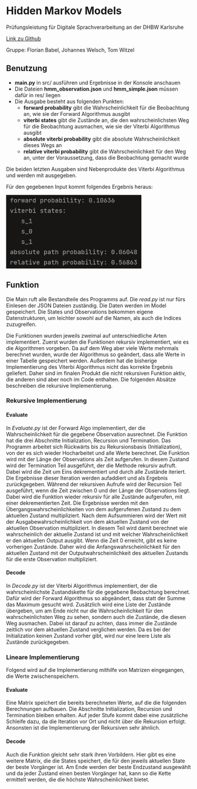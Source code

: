 # Hidden Markov Models
Prüfungsleistung für Digitale Sprachverarbeitung an der DHBW Karlsruhe

[Link zu Github](https://github.com/FloBab73/HMM)

Gruppe: Florian Babel, Johannes Welsch, Tom Witzel

## Benutzung
- __main.py__ in src/ ausführen und Ergebnisse in der Konsole anschauen
- Die Dateien __hmm_observation.json__ und __hmm_simple.json__ müssen dafür in res/ liegen
- Die Ausgabe besteht aus folgenden Punkten:
  - __forward probability__ gibt die Wahrscheinlichkeit für die Beobachtung an, wie sie der Forward Algorithmus ausgibt 
  - __viterbi states__ gibt die Zustände an, die den wahrscheinlichsten Weg für die Beobachtung ausmachen, wie sie der Viterbi Algorithmus ausgibt
  - __absolute viterbi probability__ gibt die absolute Wahrscheinlichkeit dieses Wegs an
  - __relative viterbi probability__ gibt die Wahrscheinlichkeit für den Weg an, unter der Voraussetzung, dass die Beobachtung gemacht wurde

Die beiden letzten Ausgaben sind Nebenprodukte des Viterbi Algorithmus und werden mit ausgegeben.

Für den gegebenen Input kommt folgendes Ergebnis heraus:

<img height="200" src="res\result.png" alt="Output of given observation"/>

## Funktion
Die Main ruft alle Bestandteile des Programms auf. Die _read.py_ ist nur fürs Einlesen der JSON Dateien zuständig. Die Daten werden im Model gespeichert. Die States und Observations bekommen eigene Datenstrukturen, um leichter sowohl auf die Namen, als auch die Indices zuzugreifen.

Die Funktionen wurden jeweils zweimal auf unterschiedliche Arten implementiert. Zuerst wurden die Funktionen rekursiv implementiert, wie es die Algorithmen vorgeben. Da auf dem Weg aber viele Werte mehrmals berechnet wurden, wurde der Algorithmus so geändert, dass alle Werte in einer Tabelle gespeichert werden. Außerdem hat die bisherige Implementierung des Viterbi Algorithmus nicht das korrekte Ergebnis geliefert. Daher sind im finalen Produkt die nicht rekursiven Funktion aktiv, die anderen sind aber noch im Code enthalten. Die folgenden Absätze beschreiben die rekursive Implementierung.

### Rekursive Implementierung

#### Evaluate
In _Evaluate.py_ ist der Forward Algo implementiert, der die Wahrscheinlichkeit für die gegebene Observation ausrechnet. Die Funktion hat die drei Abschnitte Initialization, Recursion und Termination. Das Programm arbeitet sich Rückwärts bis zu Rekursionsbasis (Initialization), von der es sich wieder Hocharbeitet und alle Werte berechnet.
Die Funktion wird mit der Länge der Observations als Zeit aufgerufen. In diesem Zustand wird der Termination Teil ausgeführt, der die Methode rekursiv aufruft. Dabei wird die Zeit um Eins dekrementiert und durch alle Zustände iteriert. Die Ergebnisse dieser Iteration werden aufaddiert und als Ergebnis zurückgegeben.
Während der rekursiven Aufrufe wird der Recursion Teil ausgeführt, wenn die Zeit zwischen 0 und der Länge der Observations liegt. Dabei wird die Funktion wieder rekursiv für alle Zustände aufgerufen, mit einer dekrementierten Zeit. Die Ergebnisse werden mit den Übergangswahrscheinlichkeiten von dem aufgerufenen Zustand zu dem aktuellen Zustand multipliziert. Nach dem Aufsummieren wird der Wert mit der Ausgabewahrscheinlichkeit von dem aktuellen Zustand von der aktuellen Observation multipliziert. In diesem Teil wird damit berechnet wie wahrscheinlich der aktuelle Zustand ist und mit welcher Wahrscheinlichkeit er den aktuellen Output ausgibt. 
Wenn die Zeit 0 erreicht, gibt es keine vorherigen Zustände. Daher wird die Anfangswahrscheinlichkeit für den aktuellen Zustand mit der Outputwahrscheinlichkeit des aktuellen Zustands für die erste Observation multipliziert. 

#### Decode
In _Decode.py_ ist der Viterbi Algorithmus implementiert, der die wahrscheinlichste Zustandskette für die gegebene Beobachtung berechnet. Dafür wird der Forward Algorithmus so abgeändert, dass statt der Summe das Maximum gesucht wird. Zusätzlich wird eine Liste der Zustände übergeben, um am Ende nicht nur die Wahrscheinlichkeit für den wahrscheinlichsten Weg zu sehen, sondern auch die Zustände, die diesen Weg ausmachen. Dabei ist darauf zu achten, dass immer die Zustände zeitlich vor dem aktuellen Zustand verglichen werden. Da es bei der Initialization keinen Zustand vorher gibt, wird nur eine leere Liste als Zustände zurückgegeben.

### Lineare Implementierung
Folgend wird auf die Implementierung mithilfe von Matrizen eingegangen, die Werte zwischenspeichern.

#### Evaluate
Eine Matrix speichert die bereits berechneten Werte, auf die die folgenden Berechnungen aufbauen. Die Abschnitte Initialization, Recursion und Termination bleiben erhalten. Auf jeder Stufe kommt dabei eine zusätzliche Schleife dazu, da die Iteration vor Ort und nicht über die Rekursion erfolgt. Ansonsten ist die Implementierung der Rekursiven sehr ähnlich.

#### Decode
Auch die Funktion gleicht sehr stark ihren Vorbildern. Hier gibt es eine weitere Matrix, die die States speichert, die für den jeweils aktuellen State der beste Vorgänger ist. Am Ende werden der beste Endzustand ausgewählt und da jeder Zustand einen besten Vorgänger hat, kann so die Kette ermittelt werden, die die höchste Wahrscheinlichkeit bietet.